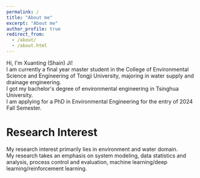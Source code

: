 ```yaml
---
permalink: /
title: "About me"
excerpt: "About me"
author_profile: true
redirect_from: 
  - /about/
  - /about.html
---
```


Hi, I'm Xuanting \(Shain\) Ji! <br>
I am currently a final year master student in the College of Environmental Science and Engineering of Tongji University, majoring in water supply and drainage engineering. <br>
I got my bachelor's degree of environmental engineering in Tsinghua University. <br>
I am applying for a PhD in Environmental Engineering for the entry of 2024 Fall Semester. <br>

Research Interest
======
My research interest primarily lies in environment and water domain. <br>
My research takes an emphasis on system modeling, data statistics and analysis, process control and evaluation, machine learning/deep learning/reinforcement learning. <br>
